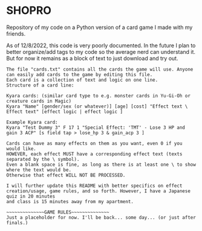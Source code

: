 # SHOPRO
Repository of my code on a Python version of a card game I made with my friends.

As of 12/8/2022, this code is very poorly documented. 
In the future I plan to better organize/add tags to my code so the average nerd can understand it.
But for now it remains as a block of text to just download and try out.

~~~~~~~~~~~~~~INSTRUCTIONS FOR MAKING NEW CARDS~~~~~~~~~~~~~~
The file "cards.txt" contains all the cards the game will use. Anyone can easily add cards to the game by editing this file.
Each card is a collection of text and logic on one line.
Structure of a card line:

Kyara cards: (similar card type to e.g. monster cards in Yu-Gi-Oh or creature cards in Magic)
Kyara "Name" [gender/sex (or whatever)] [age] [cost] "Effect text \ Effect text" [effect logic | effect logic ]

Example Kyara card:
Kyara "Test Dummy 3" F 17 1 "Special Effect: 'TMT' - Lose 3 HP and gain 3 ACP" [s field tap > lose_hp 3 & gain_acp 3 ]

Cards can have as many effects on them as you want, even 0 if you would like. 
HOWEVER, each effect MUST have a corresponding effect text (texts separated by the \ symbol).
Even a blank space is fine, as long as there is at least one \ to show where the text would be. 
Otherwise that effect WILL NOT BE PROCESSED.

I will further update this README with better specifics on effect creation/usage, game rules, and so forth. However, I have a Japanese quiz in 20 minutes
and class is 15 minutes away from my apartment. 

~~~~~~~~~~~~~~GAME RULES~~~~~~~~~~~~~~
Just a placeholder for now. I'll be back... some day... (or just after finals.)
